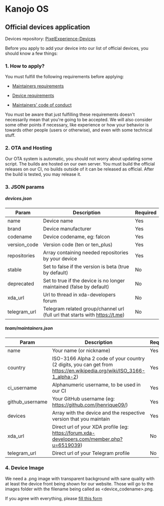 # Kanojo OS
## Official devices application

Devices repository: [PixelExperience-Devices](https://github.com/PixelExperience-Devices)

Before you apply to add your device into our list of official devices, you should know a few things:

### 1. How to apply?

You must fulfill the following requirements before applying:

- [Maintainers requirements](https://github.com/PixelExperience/docs/blob/master/maintainers_requirements.md)

- [Device requirements](https://github.com/PixelExperience/docs/blob/master/device_requirements.md)

- [Maintainers' code of conduct](https://github.com/PixelExperience/docs/blob/master/maintainers_code_of_conduct.md)

You must be aware that just fulfilling these requirements doesn't necessarily mean that you're going to be accepted. We will also consider some other points if necessary, like experience or how your behavior is towards other people (users or otherwise), and even with some technical stuff.

### 2. OTA and Hosting

Our OTA system is automatic, you should not worry about updating some script. The builds are hosted on our own server. You must build the official releases on our CI, no builds outside of it can be released as official. After the build is tested, you may release it.

### 3. JSON params

##### devices.json
| Param | Description | Required |
|--|--|--|
| name | Device name | Yes |
| brand | Device manufacturer | Yes |
| codename | Device codename, eg: falcon | Yes |
| version_code | Version code (ten or ten_plus) | Yes |
| repositories | Array containing needed repositories by your device | Yes |
| stable | Set to false if the version is beta (true by default) | No |
| deprecated | Set to true if the device is no longer maintained (false by default) | No |
| xda_url | Url to thread in xda-developers forum | No |
| telegram_url | Telegram related group/channel url (full url that starts with https://t.me) | No |

##### team/maintainers.json
| Param | Description | Required |
|--|--|--|
| name | Your name (or nickname) | Yes |
| country | ISO-3166 Alpha 2 code of your country (2 digits, you can get from https://en.wikipedia.org/wiki/ISO_3166-1_alpha-2) | Yes |
| ci_username | Alphanumeric username, to be used in our CI | Yes |
| github_username | Your GitHub username (eg: https://github.com/jhenrique09/) | Yes |
| devices | Array with the device and the respective version that you maintain | Yes |
| xda_url | Direct url of your XDA profile (eg: https://forum.xda-developers.com/member.php?u=6519039) | No |
| telegram_url | Direct url of your Telegram profile | No |

### 4. Device Image

We need a .png image with transparent background with sane quality with at least the device front being shown for our website. Those will go to the images folder with the filename being called as <device_codename>.png.

If you agree with everything, please [fill this form](https://github.com/PixelExperience/official_devices/issues/new/choose)
